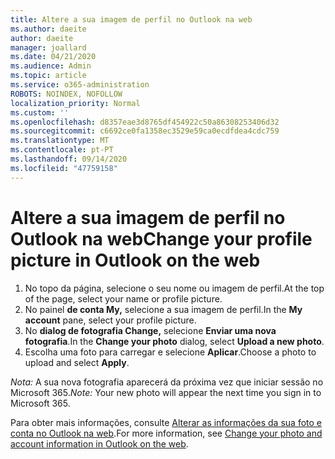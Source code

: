 ```yaml
---
title: Altere a sua imagem de perfil no Outlook na web
ms.author: daeite
author: daeite
manager: joallard
ms.date: 04/21/2020
ms.audience: Admin
ms.topic: article
ms.service: o365-administration
ROBOTS: NOINDEX, NOFOLLOW
localization_priority: Normal
ms.custom: ''
ms.openlocfilehash: d8357eae3d8765df454922c50a86308253406d32
ms.sourcegitcommit: c6692ce0fa1358ec3529e59ca0ecdfdea4cdc759
ms.translationtype: MT
ms.contentlocale: pt-PT
ms.lasthandoff: 09/14/2020
ms.locfileid: "47759158"
---
```

# <a name="change-your-profile-picture-in-outlook-on-the-web"></a><span data-ttu-id="cb0c9-102">Altere a sua imagem de perfil no Outlook na web</span><span class="sxs-lookup"><span data-stu-id="cb0c9-102">Change your profile picture in Outlook on the web</span></span>

1. <span data-ttu-id="cb0c9-103">No topo da página, selecione o seu nome ou imagem de perfil.</span><span class="sxs-lookup"><span data-stu-id="cb0c9-103">At the top of the page, select your name or profile picture.</span></span>
1. <span data-ttu-id="cb0c9-104">No painel **de conta My,** selecione a sua imagem de perfil.</span><span class="sxs-lookup"><span data-stu-id="cb0c9-104">In the **My account** pane, select your profile picture.</span></span>
1. <span data-ttu-id="cb0c9-105">No **dialog de fotografia Change,** selecione **Enviar uma nova fotografia**.</span><span class="sxs-lookup"><span data-stu-id="cb0c9-105">In the **Change your photo** dialog, select **Upload a new photo**.</span></span>
1. <span data-ttu-id="cb0c9-106">Escolha uma foto para carregar e selecione **Aplicar**.</span><span class="sxs-lookup"><span data-stu-id="cb0c9-106">Choose a photo to upload and select **Apply**.</span></span>

<span data-ttu-id="cb0c9-107">*Nota:* A sua nova fotografia aparecerá da próxima vez que iniciar sessão no Microsoft 365.</span><span class="sxs-lookup"><span data-stu-id="cb0c9-107">*Note:* Your new photo will appear the next time you sign in to Microsoft 365.</span></span>

<span data-ttu-id="cb0c9-108">Para obter mais informações, consulte [Alterar as informações da sua foto e conta no Outlook na web](https://support.office.com/article/b2dbb289-851d-4bed-93c3-3e136f5659ec).</span><span class="sxs-lookup"><span data-stu-id="cb0c9-108">For more information, see [Change your photo and account information in Outlook on the web](https://support.office.com/article/b2dbb289-851d-4bed-93c3-3e136f5659ec).</span></span>